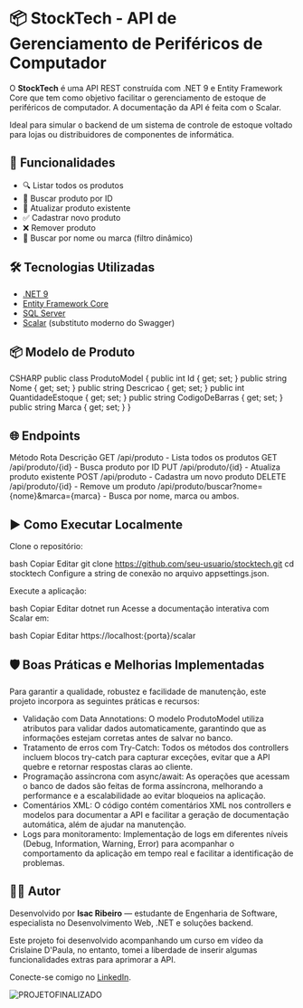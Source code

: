 # 📦 StockTech - API de Gerenciamento de Periféricos de Computador

O **StockTech** é uma API REST construída com .NET 9 e Entity Framework Core que tem como objetivo facilitar o gerenciamento de estoque de periféricos de computador. A documentação da API é feita com o Scalar.

Ideal para simular o backend de um sistema de controle de estoque voltado para lojas ou distribuidores de componentes de informática.

## 🚀 Funcionalidades

- 🔍 Listar todos os produtos
- 🔎 Buscar produto por ID
- 📝 Atualizar produto existente  
- ✅ Cadastrar novo produto  
- ❌ Remover produto  
- 🎯 Buscar por nome ou marca (filtro dinâmico)  

## 🛠️ Tecnologias Utilizadas

- [.NET 9](https://dotnet.microsoft.com)  
- [Entity Framework Core](https://learn.microsoft.com/ef/)  
- [SQL Server](https://www.microsoft.com/sql-server)  
- [Scalar](https://scalar.com/) (substituto moderno do Swagger)  

## 📦 Modelo de Produto

CSHARP
public class ProdutoModel
{
    public int Id { get; set; }
    public string Nome { get; set; }
    public string Descricao { get; set; }
    public int QuantidadeEstoque { get; set; }
    public string CodigoDeBarras { get; set; }
    public string Marca { get; set; }
}

## 🌐 Endpoints
Método	Rota	Descrição
GET	/api/produto - Lista todos os produtos
GET	/api/produto/{id} - Busca produto por ID
PUT	/api/produto/{id} - Atualiza produto existente
POST	/api/produto - Cadastra um novo produto
DELETE	/api/produto/{id} -	Remove um produto
/api/produto/buscar?nome={nome}&marca={marca} -	Busca por nome, marca ou ambos.

## ▶️ Como Executar Localmente
Clone o repositório:

bash
Copiar
Editar
git clone https://github.com/seu-usuario/stocktech.git
cd stocktech
Configure a string de conexão no arquivo appsettings.json.

Execute a aplicação:

bash
Copiar
Editar
dotnet run
Acesse a documentação interativa com Scalar em:

bash
Copiar
Editar
https://localhost:{porta}/scalar

## 🛡️ Boas Práticas e Melhorias Implementadas
Para garantir a qualidade, robustez e facilidade de manutenção, este projeto incorpora as seguintes práticas e recursos:

- Validação com Data Annotations: O modelo ProdutoModel utiliza atributos para validar dados automaticamente, garantindo que as informações estejam corretas antes de salvar no banco.
- Tratamento de erros com Try-Catch: Todos os métodos dos controllers incluem blocos try-catch para capturar exceções, evitar que a API quebre e retornar respostas claras ao cliente.
- Programação assíncrona com async/await: As operações que acessam o banco de dados são feitas de forma assíncrona, melhorando a performance e a escalabilidade ao evitar bloqueios na aplicação.
- Comentários XML: O código contém comentários XML nos controllers e modelos para documentar a API e facilitar a geração de documentação automática, além de ajudar na manutenção.
- Logs para monitoramento: Implementação de logs em diferentes níveis (Debug, Information, Warning, Error) para acompanhar o comportamento da aplicação em tempo real e facilitar a identificação de problemas.

## 👨‍💻 Autor
Desenvolvido por **Isac Ribeiro** — estudante de Engenharia de Software, especialista no Desenvolvimento Web, .NET e soluções backend.

Este projeto foi desenvolvido acompanhando um curso em vídeo da Crislaine D'Paula, no entanto, tomei a liberdade de inserir algumas funcionalidades extras para aprimorar a API.

Conecte-se comigo no [LinkedIn](https://www.linkedin.com/in/seu-perfil).


![PROJETOFINALIZADO](https://github.com/user-attachments/assets/39e68d0a-1190-4815-a319-412ec6a2dd11)
